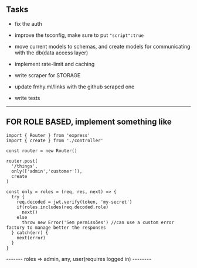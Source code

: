 ## Tasks

-   fix the auth

-   improve the tsconfig, make sure to put `"script":true`
-   move current models to schemas, and create models for communicating with the db(data access layer)

-   implement rate-limit and caching
-   write scraper for STORAGE

-   update fmhy.ml/links with the github scraped one

-   write tests

---

## FOR ROLE BASED, implement something like

```
import { Router } from 'express'
import { create } from './controller'

const router = new Router()

router.post(
  '/things',
  only(['admin','customer']),
  create
)

const only = roles = (req, res, next) => {
  try {
    req.decoded = jwt.verify(token, 'my-secret')
    if(roles.includes(req.decoded.role)
      next()
    else
      throw new Error('Sem permissões') //can use a custom error factory to manage better the responses
  } catch(err) {
    next(error)
  }
}
```

------- roles => admin, any, user(requires logged in) --------
